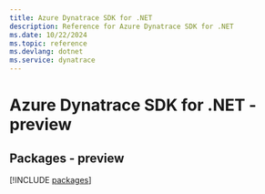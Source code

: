 ```yaml
---
title: Azure Dynatrace SDK for .NET
description: Reference for Azure Dynatrace SDK for .NET
ms.date: 10/22/2024
ms.topic: reference
ms.devlang: dotnet
ms.service: dynatrace
---
```

# Azure Dynatrace SDK for .NET - preview
## Packages - preview
[!INCLUDE [packages](dynatrace-index.md)]